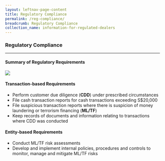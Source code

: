 ```yaml
---
layout: leftnav-page-content
title: Regulatory Compliance
permalink: /reg-compliance/
breadcrumb: Regulatory Compliance
collection_name: information-for-regulated-dealers
---
```

### Regulatory Compliance
----
#### Summary of Regulatory Requirements
<a href="https://github.com/isomerpages/mlaw-acd/raw/staging/images/Safeguarding%20the%20Precious%20Stones%20and%20Precious%20Metals%20Dealers%20Sector.pdf"><img src="https://raw.githubusercontent.com/isomerpages/mlaw-acd/staging/images/Safeguarding%20the%20Precious%20Stones%20and%20Precious%20Metals%20Dealers%20Sector.png"></a>

#### Transaction-based Requirements
* Perform customer due diligence (**CDD**) under prescribed circumstances
* File cash transaction reports for cash transactions exceeding S$20,000
* File suspicious transaction reports where there is suspicion of money laundering or terrorism financing (**ML/TF**)
* Keep records of documents and information relating to transactions where CDD was conducted

#### Entity-based Requirements
* Conduct ML/TF risk assessments
* Develop and implement internal policies, procedures and controls to monitor, manage and mitigate ML/TF risks
